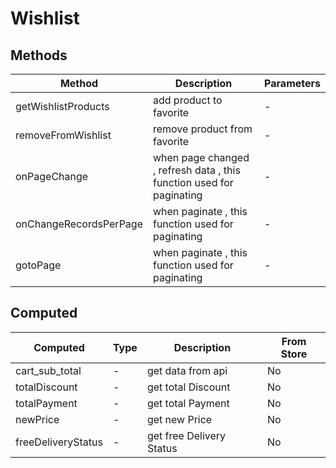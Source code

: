 # Wishlist

## Methods

<!-- @vuese:Wishlist:methods:start -->
|Method|Description|Parameters|
|---|---|---|
|getWishlistProducts|add product to favorite|-|
|removeFromWishlist|remove product from favorite|-|
|onPageChange|when page changed  ,  refresh data  , this function used for paginating|-|
|onChangeRecordsPerPage|when paginate  , this function used for paginating|-|
|gotoPage|when paginate  , this function used for paginating|-|

<!-- @vuese:Wishlist:methods:end -->


## Computed

<!-- @vuese:Wishlist:computed:start -->
|Computed|Type|Description|From Store|
|---|---|---|---|
|cart_sub_total|-|get data from api|No|
|totalDiscount|-|get total Discount|No|
|totalPayment|-|get total Payment|No|
|newPrice|-|get new Price|No|
|freeDeliveryStatus|-|get free Delivery Status|No|

<!-- @vuese:Wishlist:computed:end -->


